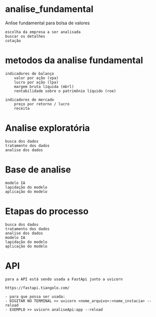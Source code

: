 # analise_fundamental
 Anlise fundamental para bolsa de valores

    escolha da empresa a ser analisada
    buscar os detalhes
    cotação

# metodos da analise fundamental
    indicadores de balanço
        valor por ação (vpa)
        lucro por ação (lpa)
        margem bruta líquida (mbrl)
        rentabilidade sobre o patrimônio líquido (roe)

    indicadores de mercado
        preço por retorno / lucro
        receita

# Analise exploratória
    busca dos dados
    tratamento dos dados
    analise dos dados

# Base de analise
    modelo IA
    lapidação do modelo
    aplicação do modelo

# Etapas do processo
    busca dos dados
    tratamento dos dados
    analise dos dados
    modelo IA
    lapidação do modelo
    aplicação do modelo

# API
    para a API está sendo usada a FastApi junto a uvicorn

    https://fastapi.tiangolo.com/

    - para que possa ser usada:
    - DIGITAR NO TERMINAL >> uvicorn <nome_arquivo>:<nome_instacia> --reload
    - EXEMPLO >> uvicorn analiseApi:app --reload

